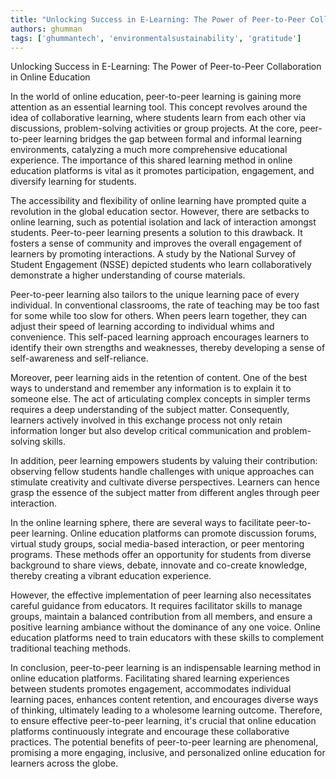 ```yaml
---
title: "Unlocking Success in E-Learning: The Power of Peer-to-Peer Collaboration in Online Education"  # Wrap the title in double quotes
authors: ghumman
tags: ['ghummantech', 'environmentalsustainability', 'gratitude']
---
```


Unlocking Success in E-Learning: The Power of Peer-to-Peer Collaboration in Online Education
<!-- truncate -->

In the world of online education, peer-to-peer learning is gaining more attention as an essential learning tool. This concept revolves around the idea of collaborative learning, where students learn from each other via discussions, problem-solving activities or group projects. At the core, peer-to-peer learning bridges the gap between formal and informal learning environments, catalyzing a much more comprehensive educational experience. The importance of this shared learning method in online education platforms is vital as it promotes participation, engagement, and diversify learning for students.

The accessibility and flexibility of online learning have prompted quite a revolution in the global education sector. However, there are setbacks to online learning, such as potential isolation and lack of interaction amongst students. Peer-to-peer learning presents a solution to this drawback. It fosters a sense of community and improves the overall engagement of learners by promoting interactions. A study by the National Survey of Student Engagement (NSSE) depicted students who learn collaboratively demonstrate a higher understanding of course materials.

Peer-to-peer learning also tailors to the unique learning pace of every individual. In conventional classrooms, the rate of teaching may be too fast for some while too slow for others. When peers learn together, they can adjust their speed of learning according to individual whims and convenience. This self-paced learning approach encourages learners to identify their own strengths and weaknesses, thereby developing a sense of self-awareness and self-reliance.

Moreover, peer learning aids in the retention of content. One of the best ways to understand and remember any information is to explain it to someone else. The act of articulating complex concepts in simpler terms requires a deep understanding of the subject matter. Consequently, learners actively involved in this exchange process not only retain information longer but also develop critical communication and problem-solving skills.

In addition, peer learning empowers students by valuing their contribution: observing fellow students handle challenges with unique approaches can stimulate creativity and cultivate diverse perspectives. Learners can hence grasp the essence of the subject matter from different angles through peer interaction.

In the online learning sphere, there are several ways to facilitate peer-to-peer learning. Online education platforms can promote discussion forums, virtual study groups, social media-based interaction, or peer mentoring programs. These methods offer an opportunity for students from diverse background to share views, debate, innovate and co-create knowledge, thereby creating a vibrant education experience.

However, the effective implementation of peer learning also necessitates careful guidance from educators. It requires facilitator skills to manage groups, maintain a balanced contribution from all members, and ensure a positive learning ambiance without the dominance of any one voice. Online education platforms need to train educators with these skills to complement traditional teaching methods.

In conclusion, peer-to-peer learning is an indispensable learning method in online education platforms. Facilitating shared learning experiences between students promotes engagement, accommodates individual learning paces, enhances content retention, and encourages diverse ways of thinking, ultimately leading to a wholesome learning outcome. Therefore, to ensure effective peer-to-peer learning, it's crucial that online education platforms continuously integrate and encourage these collaborative practices. The potential benefits of peer-to-peer learning are phenomenal, promising a more engaging, inclusive, and personalized online education for learners across the globe.
